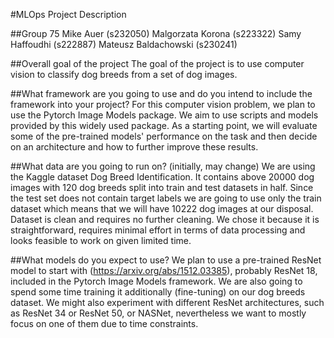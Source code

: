#MLOps Project Description

##Group 75
Mike Auer (s232050)
Malgorzata Korona (s223322)
Samy Haffoudhi (s222887)
Mateusz Baldachowski (s230241)

##Overall goal of the project
The goal of the project is to use computer vision to classify dog breeds from a set of dog images.

##What framework are you going to use and do you intend to include the framework into your project?
For this computer vision problem, we plan to use the Pytorch Image Models package. We aim to use scripts and models provided by this widely used package. As a starting point, we will evaluate some of the  pre-trained models' performance on the task and then decide on an architecture and how to further improve these results. 

##What data are you going to run on? (initially, may change)
We are using the Kaggle dataset Dog Breed Identification. It contains above 20000 dog images with 120 dog breeds split into train and test datasets in half. Since the test set does not contain target labels we are going to use only the train dataset which means that we will have 10222 dog images at our disposal. Dataset is clean and requires no further cleaning. We chose it because it is straightforward, requires minimal effort in terms of data processing and looks feasible to work on given limited time.

##What models do you expect to use?
We plan to use a pre-trained ResNet model to start with (https://arxiv.org/abs/1512.03385), probably ResNet 18, included in the Pytorch Image Models framework. We are also going to spend some time training it additionally (fine-tuning) on our dog breeds dataset. We might also experiment with different ResNet architectures, such as ResNet 34 or ResNet 50, or NASNet, nevertheless we want to mostly focus on one of them due to time constraints.
